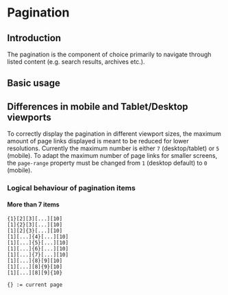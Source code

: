 # Pagination

## Introduction
The pagination is the component of choice primarily to navigate through listed content (e.g. search results, archives etc.).

## Basic usage
<Playground :themeable="true">
  <template v-slot="slotProps">
    <p-pagination :theme="slotProps.theme" total-items-count="500" items-per-page="25" active-page="1"></p-pagination>
  </template>
</Playground>

## Differences in mobile and Tablet/Desktop viewports
To correctly display the pagination in different viewport sizes, the maximum amount of page links displayed is meant to be reduced for lower resolutions.
Currently the maximum number is either `7` (desktop/tablet) or `5` (mobile). To adapt the maximum number of page links for smaller screens, the `page-range` property must be changed from `1` (desktop default) to `0` (mobile).

<Playground :themeable="true">
  <template v-slot="slotProps">
    <p-pagination :theme="slotProps.theme" total-items-count="500" items-per-page="25" active-page="1" page-range="0"></p-pagination>
  </template>
</Playground>

### Logical behaviour of pagination items

#### More than 7 items
```
{1}[2][3][...][10]
[1]{2}[3][...][10]
[1][2]{3}[...][10]
[1][...]{4}[...][10]
[1][...]{5}[...][10]
[1][...]{6}[...][10]
[1][...]{7}[...][10]
[1][...]{8}[9][10]
[1][...][8]{9}[10]
[1][...][8][9]{10}

```
```
{} := current page
```
